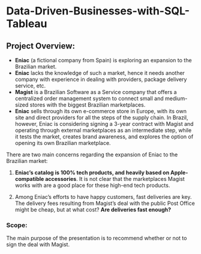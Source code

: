 # Data-Driven-Businesses-with-SQL-Tableau

## Project Overview:

* **Eniac** (a fictional company from Spain) is exploring an expansion to the Brazilian market.
* **Eniac** lacks the knowledge of such a market, hence it needs another company with experience in dealing with providers, package delivery service, etc.
* **Magist** is a Brazilian Software as a Service company that offers a centralized order management system to connect small and medium-sized stores with the biggest Brazilian marketplaces.
* **Eniac** sells through its own e-commerce store in Europe, with its own site and direct providers for all the steps of the supply chain. In Brazil, however, Eniac is considering signing a 3-year contract with Magist and operating through external marketplaces as an intermediate step, while it tests the market, creates brand awareness, and explores the option of opening its own Brazilian marketplace.

There are two main concerns regarding the expansion of Eniac to the Brazilian market:

1. **Eniac’s catalog is 100% tech products, and heavily based on Apple-compatible accessories**. It is not clear that the marketplaces Magist works with are a good place for these high-end tech products.

1. Among Eniac’s efforts to have happy customers, fast deliveries are key. The delivery fees resulting from Magist’s deal with the public Post Office might be cheap, but at what cost? **Are deliveries fast enough?**

### Scope:

The main purpose of the presentation is to recommend whether or not to sign the deal with Magist.


